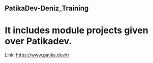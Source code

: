 ## PatikaDev-Deniz_Training

# It includes module projects given over Patikadev.

Link: https://www.patika.dev/tr
